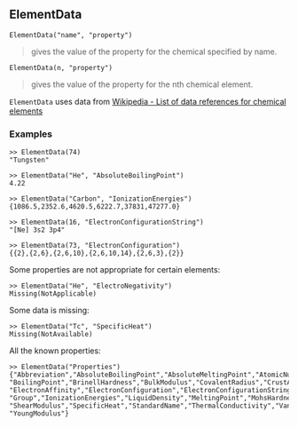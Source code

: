 ## ElementData

```
ElementData("name", "property")
```
> gives the value of the property for the chemical specified by name.

```
ElementData(n, "property")
```

> gives the value of the property for the nth chemical element.

`ElementData` uses data from [Wikipedia - List of data references for chemical elements](https://en.wikipedia.org/wiki/List_of_data_references_for_chemical_elements)

### Examples

```
>> ElementData(74)
"Tungsten"

>> ElementData("He", "AbsoluteBoilingPoint")
4.22

>> ElementData("Carbon", "IonizationEnergies")
{1086.5,2352.6,4620.5,6222.7,37831,47277.0}

>> ElementData(16, "ElectronConfigurationString")
"[Ne] 3s2 3p4"

>> ElementData(73, "ElectronConfiguration")
{{2},{2,6},{2,6,10},{2,6,10,14},{2,6,3},{2}}
```

Some properties are not appropriate for certain elements:
```
>> ElementData("He", "ElectroNegativity")
Missing(NotApplicable)
```

Some data is missing:
```
>> ElementData("Tc", "SpecificHeat")
Missing(NotAvailable)
```

All the known properties:
```
>> ElementData("Properties")
{"Abbreviation","AbsoluteBoilingPoint","AbsoluteMeltingPoint","AtomicNumber","AtomicRadius","AtomicWeight","Block",
"BoilingPoint","BrinellHardness","BulkModulus","CovalentRadius","CrustAbundance","Density","DiscoveryYear","ElectroNegativity",
"ElectronAffinity","ElectronConfiguration","ElectronConfigurationString","ElectronShellConfiguration","FusionHeat",
"Group","IonizationEnergies","LiquidDensity","MeltingPoint","MohsHardness","Name","Period","PoissonRatio","Series",
"ShearModulus","SpecificHeat","StandardName","ThermalConductivity","VanDerWaalsRadius","VaporizationHeat","VickersHardness",
"YoungModulus"}
```
